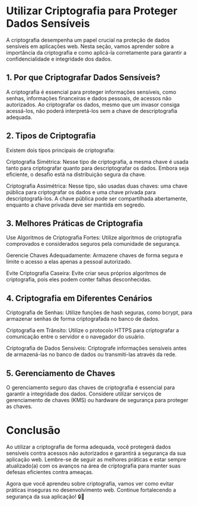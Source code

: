 # Utilizar Criptografia para Proteger Dados Sensíveis

A criptografia desempenha um papel crucial na proteção de dados sensíveis em aplicações web. Nesta seção, vamos aprender sobre a importância da criptografia e como aplicá-la corretamente para garantir a confidencialidade e integridade dos dados.

## 1. Por que Criptografar Dados Sensíveis?
A criptografia é essencial para proteger informações sensíveis, como senhas, informações financeiras e dados pessoais, de acessos não autorizados. Ao criptografar os dados, mesmo que um invasor consiga acessá-los, não poderá interpretá-los sem a chave de descriptografia adequada.

## 2. Tipos de Criptografia
Existem dois tipos principais de criptografia:

Criptografia Simétrica: Nesse tipo de criptografia, a mesma chave é usada tanto para criptografar quanto para descriptografar os dados. Embora seja eficiente, o desafio está na distribuição segura da chave.

Criptografia Assimétrica: Nesse tipo, são usadas duas chaves: uma chave pública para criptografar os dados e uma chave privada para descriptografá-los. A chave pública pode ser compartilhada abertamente, enquanto a chave privada deve ser mantida em segredo.

## 3. Melhores Práticas de Criptografia
Use Algoritmos de Criptografia Fortes: Utilize algoritmos de criptografia comprovados e considerados seguros pela comunidade de segurança.

Gerencie Chaves Adequadamente: Armazene chaves de forma segura e limite o acesso a elas apenas a pessoal autorizado.

Evite Criptografia Caseira: Evite criar seus próprios algoritmos de criptografia, pois eles podem conter falhas desconhecidas.

## 4. Criptografia em Diferentes Cenários
Criptografia de Senhas: Utilize funções de hash seguras, como bcrypt, para armazenar senhas de forma criptografada no banco de dados.

Criptografia em Trânsito: Utilize o protocolo HTTPS para criptografar a comunicação entre o servidor e o navegador do usuário.

Criptografia de Dados Sensíveis: Criptografe informações sensíveis antes de armazená-las no banco de dados ou transmiti-las através da rede.

## 5. Gerenciamento de Chaves
O gerenciamento seguro das chaves de criptografia é essencial para garantir a integridade dos dados. Considere utilizar serviços de gerenciamento de chaves (KMS) ou hardware de segurança para proteger as chaves.

# Conclusão
Ao utilizar a criptografia de forma adequada, você protegerá dados sensíveis contra acessos não autorizados e garantirá a segurança da sua aplicação web. Lembre-se de seguir as melhores práticas e estar sempre atualizado(a) com os avanços na área de criptografia para manter suas defesas eficientes contra ameaças.

Agora que você aprendeu sobre criptografia, vamos ver como evitar práticas inseguras no desenvolvimento web. Continue fortalecendo a segurança da sua aplicação! 🔒🔐